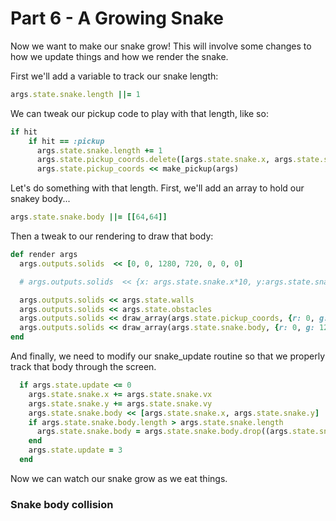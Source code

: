 # Part 6 - A Growing Snake
Now we want to make our snake grow!  This will involve some changes to how we update things and how we render the snake.

First we'll add a variable to track our snake length:
```ruby
args.state.snake.length ||= 1
```

We can tweak our pickup code to play with that length, like so:
```ruby
if hit
    if hit == :pickup
      args.state.snake.length += 1
      args.state.pickup_coords.delete([args.state.snake.x, args.state.snake.y])
      args.state.pickup_coords << make_pickup(args)
```

Let's do something with that length.  First, we'll add an array to hold our snakey body...
```ruby
args.state.snake.body ||= [[64,64]]
```

Then a tweak to our rendering to draw that body:
```ruby
def render args
  args.outputs.solids  << [0, 0, 1280, 720, 0, 0, 0]

  # args.outputs.solids  << {x: args.state.snake.x*10, y:args.state.snake.y*10, w:10, h:10, r:0, g:128, b:0}

  args.outputs.solids << args.state.walls
  args.outputs.solids << args.state.obstacles
  args.outputs.solids << draw_array(args.state.pickup_coords, {r: 0, g: 0, b: 255})
  args.outputs.solids << draw_array(args.state.snake.body, {r: 0, g: 128, b: 0})
end
```

And finally, we need to modify our snake_update routine so that we properly track that body through the screen.

```ruby
  if args.state.update <= 0
    args.state.snake.x += args.state.snake.vx
    args.state.snake.y += args.state.snake.vy
    args.state.snake.body << [args.state.snake.x, args.state.snake.y]
    if args.state.snake.body.length > args.state.snake.length
      args.state.snake.body = args.state.snake.body.drop((args.state.snake.body.length - args.state.snake.length))
    end
    args.state.update = 3
  end
```

Now we can watch our snake grow as we eat things.

### Snake body collision
